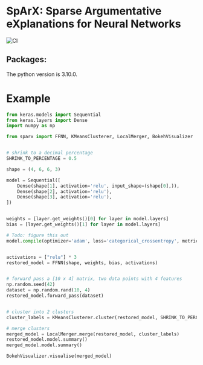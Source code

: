 # SpArX: Sparse Argumentative eXplanations for Neural Networks

![CI](https://github.com/SpArX-Group-10/SpArX/actions/workflows/pylint.yml/badge.svg)

## Packages:

The python version is 3.10.0.

# Example

```python
from keras.models import Sequential
from keras.layers import Dense
import numpy as np

from sparx import FFNN, KMeansClusterer, LocalMerger, BokehVisualizer


# shrink to a decimal percentage
SHRINK_TO_PERCENTAGE = 0.5

shape = (4, 6, 6, 3)

model = Sequential([
    Dense(shape[1], activation='relu', input_shape=(shape[0],)),
    Dense(shape[2], activation='relu'),
    Dense(shape[3], activation='relu'),
])


weights = [layer.get_weights()[0] for layer in model.layers]
bias = [layer.get_weights()[1] for layer in model.layers]

# Todo: figure this out
model.compile(optimizer='adam', loss='categorical_crossentropy', metrics=['accuracy'])


activations = ["relu"] * 3
restored_model = FFNN(shape, weights, bias, activations)


# forward pass a [10 x 4] matrix, two data points with 4 features
np.random.seed(42)
dataset = np.random.rand(10, 4)
restored_model.forward_pass(dataset)


# cluster into 2 clusters
cluster_labels = KMeansClusterer.cluster(restored_model, SHRINK_TO_PERCENTAGE)

# merge clusters
merged_model = LocalMerger.merge(restored_model, cluster_labels)
restored_model.model.summary()
merged_model.model.summary()

BokehVisualizer.visualise(merged_model)
```

